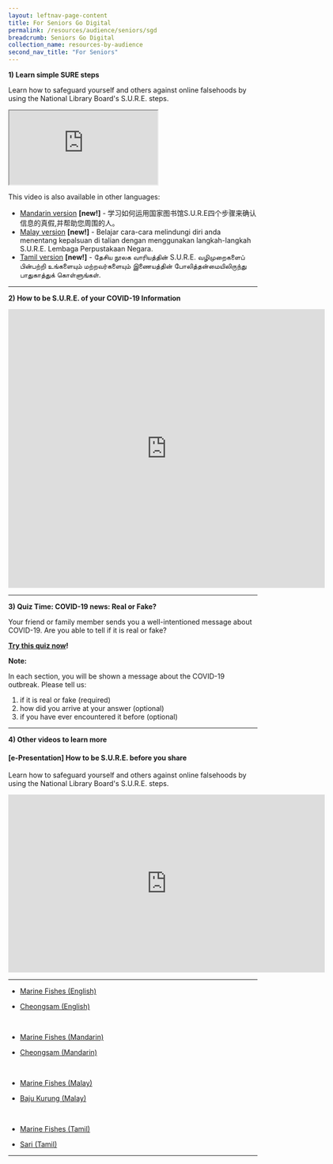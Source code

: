 ```yaml
---
layout: leftnav-page-content
title: For Seniors Go Digital
permalink: /resources/audience/seniors/sgd
breadcrumb: Seniors Go Digital
collection_name: resources-by-audience
second_nav_title: "For Seniors"
---
```


**1) Learn simple SURE steps**

Learn how to safeguard yourself and others against online falsehoods by using the National Library Board's S.U.R.E. steps. 

<div class="resp-container">
	<iframe class="resp-iframe" src="https://www.youtube.com/embed/JNFnPqTTPIc" gesture="media" allow="encrypted-media" allowfullscreen></iframe>
</div>

This video is also available in other languages:

- [Mandarin version](/blog/seniors/SN0022) **[new!]** - 学习如何运用国家图书馆S.U.R.E四个步骤来确认信息的真假,并帮助您周围的人。
- [Malay version](/blog/seniors/SN0023) **[new!]** - Belajar cara-cara melindungi diri anda menentang kepalsuan di talian dengan menggunakan langkah-langkah S.U.R.E. Lembaga Perpustakaan Negara.
- [Tamil version](/blog/seniors/SN0024) **[new!]** - தேசிய நூலக வாரியத்தின் S.U.R.E. வழிமுறைகளைப் பின்பற்றி உங்களையும் மற்றவர்களையும் இணையத்தின் போலித்தன்மையிலிருந்து பாதுகாத்துக் கொள்ளுங்கள்.

---



**2) How to be S.U.R.E. of your COVID-19 Information**

<iframe src="https://player.vimeo.com/video/415418312" width="640" height="564" frameborder="0" allow="autoplay; fullscreen" allowfullscreen></iframe>



---



**3) Quiz Time: COVID-19 news: Real or Fake?**

Your friend or family member sends you a well-intentioned message about COVID-19. Are you able to tell if it is real or fake?

[**Try this quiz now**](https://go.gov.sg/covid19-quiz1)**!**

**Note:**

In each section, you will be shown a message about the COVID-19 outbreak. Please tell us:
1) if it is real or fake (required)
2) how did you arrive at your answer (optional)
3) if you have ever encountered it before (optional)





---



**4) Other videos to learn more**

#### **[e-Presentation] How to be S.U.R.E. before you share**

Learn how to safeguard yourself and others against online falsehoods by using the National Library Board's S.U.R.E. steps. 

<iframe src="https://player.vimeo.com/video/404475923" width="640" height="360" frameborder="0" allow="autoplay; fullscreen" allowfullscreen></iframe>

<hr>

- [Marine Fishes (English)](/blog/seniors/sn0006) 

- [Cheongsam (English)](/blog/seniors/sn0007)

  <br>

- [Marine Fishes (Mandarin)](/blog/seniors/sn0008)

- [Cheongsam (Mandarin)](/blog/seniors/sn0009)

  <br>

- [Marine Fishes (Malay)](/blog/seniors/sn0010)

- [Baju Kurung (Malay)](/blog/seniors/sn0011)

  <br>

- [Marine Fishes (Tamil)](/blog/seniors/sn0012)

- [Sari (Tamil)](/blog/seniors/sn0013)

<hr>

## 







